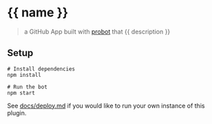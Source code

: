 # {{ name }}

> a GitHub App built with [probot](https://github.com/probot/probot) that {{ description }}

## Setup

```
# Install dependencies
npm install

# Run the bot
npm start
```

See [docs/deploy.md](docs/deploy.md) if you would like to run your own instance of this plugin.
